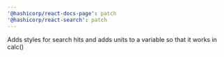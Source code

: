 ```yaml
---
'@hashicorp/react-docs-page': patch
'@hashicorp/react-search': patch
---
```


Adds styles for search hits and adds units to a variable so that it works in calc()
